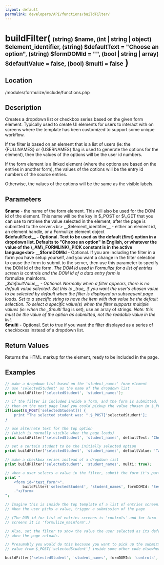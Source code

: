 ```yaml
---
layout: default
permalink: developers/API/functions/buildFilter/
---
```


# buildFilter( <span style='font-size: 14pt;'>(string) $name, (int | string | object) $element_identifier, (string) $defaultText = "Choose an option", (string) $formDOMId = "", (bool | string | array) $defaultValue = false, (bool) $multi = false</span> )

## Location

/modules/formulize/include/functions.php

## Description

Creates a dropdown list or checkbox series based on the given form element. Typically used to create UI elements for users to interact with on screens where the template has been customized to support some unique workflow.

If the filter is based on an element that is a list of users (ie: the {FULLNAMES} or {USERNAMES} flag is used to generate the options for the element), then the values of the options will be the user id numbers.

If the form element is a linked element (where the options are based on the entries in another form), the values of the options will be the entry id numbers of the source entries.

Otherwise, the values of the options will be the same as the visible labels.

## Parameters

__$name__ - the name of the form element. This will also be used for the DOM id of the element. This name will be the key in $\_POST or $\_GET that you can use to retrieve the value selected in the element, after the page is submitted to the server.<br>
__$element_identifier__ - either an element id, an element handle, or a Formulize element object<br>
__$defaultText__ - Optional. Text to be used as the default (first) option in a dropdown list. Defaults to "Choose an option" in English, or whatever the value of the \_AM\_FORMLINK\_PICK constant is in the active language<br>
__$formDOMId__ - Optional. If you are including the filter in a form you have setup yourself, and you want a change in the filter selection to cause the form to submit to the server, then use this parameter to specify the DOM id of the form. _The DOM id used in Formulize for a list of entries screen is_ controls _and the DOM id of a data entry form is_ formulize_mainform.<br>
__$defaultValue__ - Optional. Normally when a filter appears, there is no default value selected. Set this to _true_ if you want the user's chosen value to be selected by default when the filter is displayed on subsequent page loads. Set to a specific string to have the item with that value be the default selection. To select a specific value(s) when the filter supports multiple values (ie: when the _$multi_ flag is set), use an array of strings. _Note: this must be the value of the option as submitted, not the readable value in the list._<br>
__$multi__ - Optional. Set to true if you want the filter displayed as a series of checkboxes instead of a dropdown list.

## Return Values

Returns the HTML markup for the element, ready to be included in the page.

## Examples

~~~php
// make a dropdown list based on the 'student_names' form element
// use 'selectedStudent' as the name of the dropdown list
print buildFilter('selectedStudent', 'student_names');

// if the filter is included inside a form, and the form is submitted,
// then on the next page load you could pickup the value chosen in $_POST:
if(isset($_POST['selectedStudent])) {
    print "The selected student was: ".$_POST['selectedStudent'];
}
~~~

~~~php
// use alternate text for the top option
// (which is normally visible when the page loads)
print buildFilter('selectedStudent', 'student_names', defaultText: 'Choose a student');
~~~

~~~php
// set a certain student to be the initially selected option
print buildFilter('selectedStudent', 'student_names', defaultValue: 'Tara');
~~~

~~~php
// make a checkbox series instead of a dropdown list
print buildFilter('selectedStudent', 'student_names', multi: true);
~~~

~~~php
// when a user selects a value in the filter, submit the form it's part of
print "
    <form id='test_form'>".
        buildFilter('selectedStudent', 'student_names', formDOMId: 'test_form')
    ."</form>
";
~~~

~~~php
// Imagine this is inside the top template of a list of entries screen.
// When the user picks a value, trigger a submission of the page

// (The DOM id for list of entries screens is 'controls' and for form
// screens it is 'formulize_mainform'.)

// Also, set the filter to show the value the user selected as its default
// when the page reloads.

// Presumably you would do this because you want to pick up the submitted
// value from $_POST['selectedStudent'] inside some other code elsewhere.

buildFilter('selectedStudent', 'student_names', formDOMId: 'controls', defaultValue: true);
~~~


